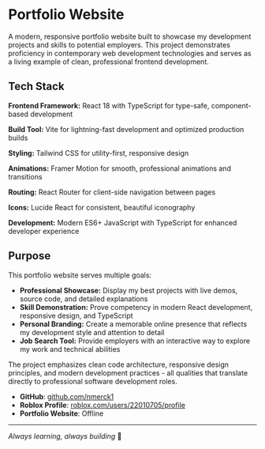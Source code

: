 # Portfolio Website

A modern, responsive portfolio website built to showcase my development projects and skills to potential employers. This project demonstrates proficiency in contemporary web development technologies and serves as a living example of clean, professional frontend development.

## Tech Stack

**Frontend Framework:** React 18 with TypeScript for type-safe, component-based development

**Build Tool:** Vite for lightning-fast development and optimized production builds

**Styling:** Tailwind CSS for utility-first, responsive design

**Animations:** Framer Motion for smooth, professional animations and transitions

**Routing:** React Router for client-side navigation between pages

**Icons:** Lucide React for consistent, beautiful iconography

**Development:** Modern ES6+ JavaScript with TypeScript for enhanced developer experience

## Purpose

This portfolio website serves multiple goals:

- **Professional Showcase:** Display my best projects with live demos, source code, and detailed explanations
- **Skill Demonstration:** Prove competency in modern React development, responsive design, and TypeScript
- **Personal Branding:** Create a memorable online presence that reflects my development style and attention to detail
- **Job Search Tool:** Provide employers with an interactive way to explore my work and technical abilities

The project emphasizes clean code architecture, responsive design principles, and modern development practices - all qualities that translate directly to professional software development roles.

- **GitHub**: [github.com/nmerck1](https://github.com/nmerck1)
- **Roblox Profile**: [roblox.com/users/22010705/profile](https://www.roblox.com/users/22010705/profile)
- **Portfolio Website**: Offline

---

*Always learning, always building* 🚀
